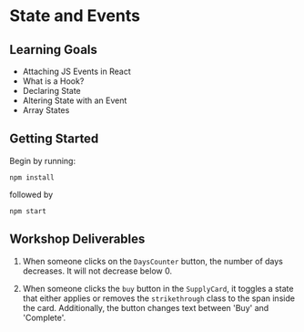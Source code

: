 # State and Events

## Learning Goals

- Attaching JS Events in React
- What is a Hook?
- Declaring State
- Altering State with an Event
- Array States

## Getting Started

Begin by running:

```
npm install
```

followed by

```
npm start
```

## Workshop Deliverables

1. When someone clicks on the `DaysCounter` button, the number of days decreases. It will not decrease below 0.

2. When someone clicks the `buy` button in the `SupplyCard`, it toggles a state that either applies or removes the `strikethrough` class to the span inside the card. Additionally, the button changes text between 'Buy' and 'Complete'.
